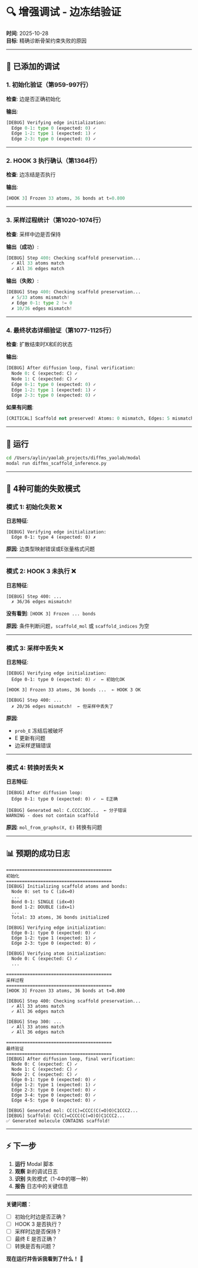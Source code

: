 # 🔍 增强调试 - 边冻结验证

**时间**: 2025-10-28  
**目标**: 精确诊断骨架约束失败的原因

---

## 📝 已添加的调试

### 1. 初始化验证（第959-997行）

**检查**: 边是否正确初始化

**输出**:
```python
[DEBUG] Verifying edge initialization:
  Edge 0-1: type 0 (expected: 0) ✓
  Edge 1-2: type 1 (expected: 1) ✓
  Edge 2-3: type 0 (expected: 0) ✓
```

---

### 2. HOOK 3 执行确认（第1364行）

**检查**: 边冻结是否执行

**输出**:
```python
[HOOK 3] Frozen 33 atoms, 36 bonds at t=0.800
```

---

### 3. 采样过程统计（第1020-1074行）

**检查**: 采样中边是否保持

**输出（成功）**:
```python
[DEBUG] Step 400: Checking scaffold preservation...
  ✓ All 33 atoms match
  ✓ All 36 edges match
```

**输出（失败）**:
```python
[DEBUG] Step 400: Checking scaffold preservation...
  ✗ 5/33 atoms mismatch!
  ✗ Edge 0-1: type 2 != 0
  ✗ 10/36 edges mismatch!
```

---

### 4. 最终状态详细验证（第1077-1125行）

**检查**: 扩散结束时X和E的状态

**输出**:
```python
[DEBUG] After diffusion loop, final verification:
  Node 0: C (expected: C) ✓
  Node 1: C (expected: C) ✓
  Edge 0-1: type 0 (expected: 0) ✓
  Edge 1-2: type 1 (expected: 1) ✓
  Edge 2-3: type 0 (expected: 0) ✓
```

**如果有问题**:
```python
[CRITICAL] Scaffold not preserved! Atoms: 0 mismatch, Edges: 5 mismatch
```

---

## 🚀 运行

```bash
cd /Users/aylin/yaolab_projects/diffms_yaolab/modal
modal run diffms_scaffold_inference.py
```

---

## 🎯 4种可能的失败模式

### 模式 1: 初始化失败 ❌

**日志特征**:
```
[DEBUG] Verifying edge initialization:
  Edge 0-1: type 4 (expected: 0) ✗
```

**原因**: 边类型映射错误或E张量格式问题

---

### 模式 2: HOOK 3 未执行 ❌

**日志特征**:
```
[DEBUG] Step 400: ...
  ✗ 36/36 edges mismatch!
```
**没有看到**: `[HOOK 3] Frozen ... bonds`

**原因**: 条件判断问题，`scaffold_mol` 或 `scaffold_indices` 为空

---

### 模式 3: 采样中丢失 ❌

**日志特征**:
```
[DEBUG] Verifying edge initialization:
  Edge 0-1: type 0 (expected: 0) ✓  ← 初始化OK

[HOOK 3] Frozen 33 atoms, 36 bonds ...  ← HOOK 3 OK

[DEBUG] Step 400: ...
  ✗ 20/36 edges mismatch!  ← 但采样中丢失了
```

**原因**: 
- `prob_E` 冻结后被破坏
- E 更新有问题
- 边采样逻辑错误

---

### 模式 4: 转换时丢失 ❌

**日志特征**:
```
[DEBUG] After diffusion loop:
  Edge 0-1: type 0 (expected: 0) ✓  ← E正确

[DEBUG] Generated mol: C.CCCC1OC...  ← 分子错误
WARNING - does not contain scaffold
```

**原因**: `mol_from_graphs(X, E)` 转换有问题

---

## 📊 预期的成功日志

```
========================================
初始化
========================================
[DEBUG] Initializing scaffold atoms and bonds:
  Node 0: set to C (idx=0)
  ...
  Bond 0-1: SINGLE (idx=0)
  Bond 1-2: DOUBLE (idx=1)
  ...
  Total: 33 atoms, 36 bonds initialized

[DEBUG] Verifying edge initialization:
  Edge 0-1: type 0 (expected: 0) ✓
  Edge 1-2: type 1 (expected: 1) ✓
  Edge 2-3: type 0 (expected: 0) ✓

[DEBUG] Verifying atom initialization:
  Node 0: C (expected: C) ✓
  ...

========================================
采样过程
========================================
[HOOK 3] Frozen 33 atoms, 36 bonds at t=0.800

[DEBUG] Step 400: Checking scaffold preservation...
  ✓ All 33 atoms match
  ✓ All 36 edges match

[DEBUG] Step 300: ...
  ✓ All 33 atoms match
  ✓ All 36 edges match

========================================
最终验证
========================================
[DEBUG] After diffusion loop, final verification:
  Node 0: C (expected: C) ✓
  Node 1: C (expected: C) ✓
  Node 2: C (expected: C) ✓
  Edge 0-1: type 0 (expected: 0) ✓
  Edge 1-2: type 1 (expected: 1) ✓
  Edge 2-3: type 0 (expected: 0) ✓
  Edge 3-4: type 0 (expected: 0) ✓
  Edge 4-5: type 0 (expected: 0) ✓

[DEBUG] Generated mol: CC(C)=CCCC(C(=O)O)C1CCC2...
[DEBUG] Scaffold: CC(C)=CCCC(C(=O)O)C1CCC2...
✅ Generated molecule CONTAINS scaffold!
```

---

## ⚡ 下一步

1. **运行** Modal 脚本
2. **观察** 新的调试日志
3. **识别** 失败模式（1-4中的哪一种）
4. **报告** 日志中的关键信息

---

**关键问题**：

- [ ] 初始化时边是否正确？
- [ ] HOOK 3 是否执行？
- [ ] 采样时边是否保持？
- [ ] 最终 E 是否正确？
- [ ] 转换是否有问题？

**现在运行并告诉我看到了什么！** 🎯

